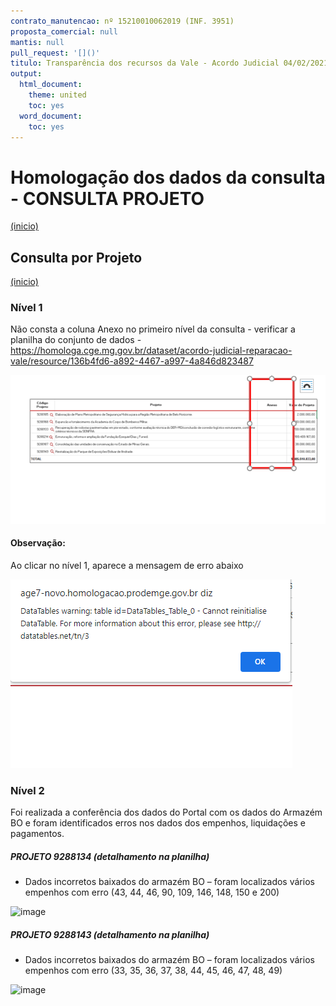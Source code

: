 ```yaml
---
contrato_manutencao: nº 15210010062019 (INF. 3951)
proposta_comercial: null
mantis: null
pull_request: '[]()'
titulo: Transparência dos recursos da Vale - Acordo Judicial 04/02/2021
output:
  html_document:
    theme: united
    toc: yes
  word_document:
    toc: yes
---
```


# Homologação dos dados da consulta - CONSULTA PROJETO
<a href="#top">(inicio)</a>

<div class="alert alert-warning">

## Consulta por Projeto
<a href="#top">(inicio)</a>

### Nível 1

Não consta a coluna Anexo no primeiro nível da consulta - verificar a planilha do conjunto de dados - https://homologa.cge.mg.gov.br/dataset/acordo-judicial-reparacao-vale/resource/136b4fd6-a892-4467-a997-4a846d823487

![](static/imagens/tela_nivel_projeto.png)

#### Observação:

Ao clicar no nível 1, aparece a mensagem de erro abaixo

![](static/imagens/erro_nivel_projeto.png)


### Nível 2

Foi realizada a conferência dos dados do Portal com os dados do Armazém BO e foram identificados erros nos dados dos empenhos, liquidações e pagamentos.

##### PROJETO 9288134 (detalhamento na planilha)

- Dados incorretos baixados do armazém BO – foram localizados vários empenhos com erro (43, 44, 46, 90, 109, 146, 148, 150 e 200)
  
![image](https://user-images.githubusercontent.com/52920939/166936650-f6e90203-1cad-4f09-8dce-3f657e7c2240.png)


##### PROJETO 9288143 (detalhamento na planilha)
- Dados incorretos baixados do armazém BO – foram localizados vários empenhos com erro (33, 35, 36, 37, 38, 44, 45, 46, 47, 48, 49)
  
![image](https://user-images.githubusercontent.com/52920939/166936683-f0cbdcbc-0f27-4e4c-b89f-7e9604c75cc2.png)
